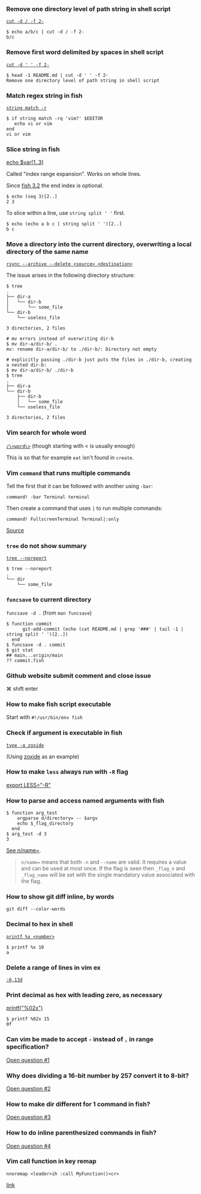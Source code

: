 ### Remove one directory level of path string in shell script

[`cut -d / -f 2-`](https://stackoverflow.com/a/47402740/1636613)

```fish
$ echo a/b/c | cut -d / -f 2-
b/c
```

### Remove first word delimited by spaces in shell script

[`cut -d ' ' -f 2-`](https://stackoverflow.com/a/7814456/1636613)

```fish
$ head -1 README.md | cut -d ' ' -f 2-
Remove one directory level of path string in shell script
```

### Match regex string in fish

[`string match -r`](https://fishshell.com/docs/current/cmds/string-match.html#match-regex-examples)

```fish
$ if string match -rq 'vim?' $EDITOR
   echo vi or vim
end
vi or vim
```

### Slice string in fish

[echo $var[1..3]](https://fishshell.com/docs/current/language.html#index-range-expansion)

Called "index range expansion". Works on whole lines.

Since [fish 3.2](https://github.com/fish-shell/fish-shell/blob/master/CHANGELOG.rst#fish-320-released-march-1-2021) the end index is optional.

```fish
$ echo (seq 3)[2..]
2 3
```

To slice within a line, use `string split ' '` first.

```
$ echo (echo a b c | string split ' ')[2..]
b c
```

### Move a directory into the current directory, overwriting a local directory of the same name

[`rsync --archive --delete <source> <destination>`](https://stackoverflow.com/a/53349667/1636613)

The issue arises in the following directory structure:

```
$ tree
.
├── dir-a
│   └── dir-b
│       └── some_file
└── dir-b
    └── useless_file

3 directories, 2 files

# mv errors instead of overwriting dir-b
$ mv dir-a/dir-b/ .
mv: rename dir-a/dir-b/ to ./dir-b/: Directory not empty

# explicitly passing ./dir-b just puts the files in ./dir-b, creating a nested dir-b:
$ mv dir-a/dir-b/ ./dir-b
$ tree
.
├── dir-a
└── dir-b
    ├── dir-b
    │   └── some_file
    └── useless_file

3 directories, 2 files
```

### Vim search for whole word

[`/\<word\>`](https://stackoverflow.com/a/3845287/1636613) (though starting with \< is usually enough)

This is so that for example `eat` isn't found in `create`.

### Vim `command` that runs multiple commands

Tell the first that it can be followed with another using `-bar`:

```viml
command! -bar Terminal terminal
```

Then create a command that uses `|` to run multiple commands:

```viml
command! FullscreenTerminal Terminal|:only
```

[Source](https://unix.stackexchange.com/a/144575/124123)

### `tree` do not show summary

[`tree --noreport`](https://manpages.ubuntu.com/manpages/trusty/man1/tree.1.html)

```fish
$ tree --noreport
.
└── dir
    └── some_file
```

### `funcsave` to current directory

`funcsave -d .` (from `man funcsave`)

```fish
$ function commit
      git-add-commit (echo (cat README.md | grep '###' | tail -1 | string split ' ')[2..])
  end
$ funcsave -d . commit
$ git stat
## main...origin/main
?? commit.fish
```

### Github website submit comment and close issue

⌘ shift enter

### How to make fish script executable

Start with `#!/usr/bin/env fish`

### Check if argument is executable in fish

[`type -q zoxide`](https://stackoverflow.com/questions/42831558/check-if-a-program-exists-from-a-fish-script)

(Using [zoxide](https://github.com/ajeetdsouza/zoxide) as an example)

### How to make `less` always run with `-R` flag

[export LESS="-R"](https://stackoverflow.com/a/17227192/1636613)

### How to parse and access named arguments with fish

```fish
$ function arg_test
    argparse d/directory= -- $argv
    echo $_flag_directory
  end
$ arg_test -d 3
3
```

[See n/name=](https://fishshell.com/docs/current/cmds/argparse.html#example-option-specs).

> `n/name=` means that both `-n` and `--name` are valid. It requires a value and can be used at most once. If the flag is seen then `_flag_n` and `_flag_name` will be set with the single mandatory value associated with the flag.


### How to show git diff inline, by words

`git diff --color-words`

### Decimal to hex in shell

[`printf %x <number>`](https://stackoverflow.com/a/378839/1636613)

```
$ printf %x 10
a
```

### Delete a range of lines in vim ex

[`:6,13d`](https://stackoverflow.com/a/21689505/1636613)

### Print decimal as hex with leading zero, as necessary

[printf("%02x")]()

```
$ printf %02x 15
0f
```

### Can vim be made to accept `-` instead of `,` in range specification?

[Open question #1](github.com/razzius/reference/issues/1)

### Why does dividing a 16-bit number by 257 convert it to 8-bit?

[Open question #2](github.com/razzius/reference/issues/2)

### How to make dir different for 1 command in fish?

[Open question #3](github.com/razzius/reference/issues/3)

### How to do inline parenthesized commands in fish?

[Open question #4](github.com/razzius/reference/issues/4)

### Vim call function in key remap

```viml
nnoremap <leader>ih :call MyFunction()<cr>
```

[link](https://stackoverflow.com/questions/26926557/key-map-to-call-function-in-a-plugin)
